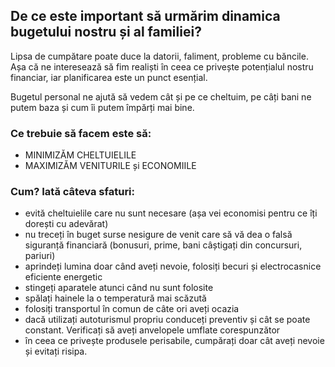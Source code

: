## De ce este important să urmărim dinamica bugetului nostru și al familiei?

Lipsa de cumpătare poate duce la datorii, faliment, probleme cu băncile. Așa că ne interesează să fim realiști în ceea ce privește potențialul nostru financiar, iar planificarea este un punct esențial.

Bugetul personal ne ajută să vedem cât și pe ce cheltuim, pe câți bani ne putem baza și cum îi putem împărți mai bine.

### Ce trebuie să facem este să:

-   MINIMIZĂM CHELTUIELILE
-   MAXIMIZĂM VENITURILE și ECONOMIILE

### Cum? Iată câteva sfaturi:

-   evită cheltuielile care nu sunt necesare (așa vei economisi pentru ce îți dorești cu adevărat)
-   nu treceți în buget surse nesigure de venit care să vă dea o falsă siguranță financiară (bonusuri, prime, bani câștigați din concursuri, pariuri)
-   aprindeți lumina doar când aveți nevoie, folosiți becuri și electrocasnice eficiente energetic
-   stingeți aparatele atunci când nu sunt folosite
-   spălați hainele la o temperatură mai scăzută
-   folosiți transportul în comun de câte ori aveți ocazia
-   dacă utilizați autoturismul propriu conduceți preventiv și cât se poate constant. Verificați să aveți anvelopele umflate corespunzător
-   în ceea ce privește produsele perisabile, cumpărați doar cât aveți nevoie și evitați risipa.
